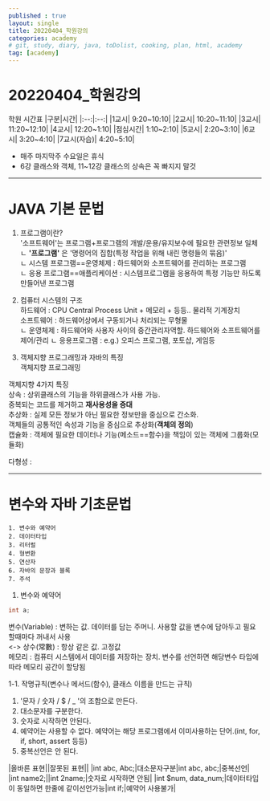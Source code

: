 ```yaml
---
published : true
layout: single
title: 20220404_학원강의
categories: academy
# git, study, diary, java, toDolist, cooking, plan, html, academy
tag: [academy] 
---
```


# 20220404_학원강의  
학원 시간표
|구분|시간|
|:--:|:--:|
|1교시| 9:20~10:10|
|2교시| 10:20~11:10|
|3교시| 11:20~12:10|
|4교시| 12:20~1:10|
|점심시간| 1:10~2:10|
|5교시| 2:20~3:10| 
|6교시| 3:20~4:10|
|7교시(자습)| 4:20~5:10|
* 매주 마지막주 수요일은 휴식
* 6강 클래스와 객체, 11~12강 클래스의 상속은 꼭 빠지지 말것

----
# JAVA 기본 문법

1. 프로그램이란?   
'소프트웨어'는 프로그램+프로그램의 개발/운용/유지보수에 필요한 관련정보 일체 
  ㄴ **'프로그램'** 은 '명령어의 집합(특정 작업을 위해 내린 명령들의 묶음)'   
    ㄴ 시스템 프로그램==운영체제 : 하드웨어와 소프트웨어를 관리하는 프로그램  
    ㄴ 응용 프로그램==애플리케이션 : 시스템프로그램을 응용하여 특정 기능만 하도록 만들어낸 프로그램  
  
2. 컴퓨터 시스템의 구조  
하드웨어 : CPU Central Process Unit + 메모리 + 등등.. 물리적 기계장치   
소프트웨어 : 하드웨어상에서 구동되거나 처리되는 무형물  
ㄴ 운영체제 : 하드웨어와 사용자 사이의 중간관리자역할. 하드웨어와 소프트웨어를 제어/관리 
ㄴ 응용프로그램 : e.g.) 오피스 프로그램, 포토샵, 게임등   
  
3. 객체지향 프로그래밍과 자바의 특징    
객체지향 프로그래밍  
  
객체지향 4가지 특징  
상속 : 상위클래스의 기능을 하위클래스가 사용 가능.  
       중복되는 코드를 제거하고 **재사용성을 증대**    
추상화 : 실제 모든 정보가 아닌 필요한 정보만을 중심으로 간소화.  
         객체들의 공통적인 속성과 기능을 중심으로 추상화(**객체의 정의**)  
캡슐화 : 객체에 필요한 데이터나 기능(메소드==함수)을 책임이 있는 객체에 그룹화(모듈화)
         
다형성 :

----
# 변수와 자바 기초문법
~~~
1. 변수와 예약어
2. 데이터타입
3. 리터럴
4. 형변환
5. 연산자
6. 자바의 문장과 블록
7. 주석
~~~
1. 변수와 예약어  
~~~java
int a;
~~~

변수(Variable) : 변하는 값. 데이터를 담는 주머니. 사용할 값을 변수에 담아두고 필요할때마다 꺼내서 사용   
<-> 상수(常數) : 항상 같은 값. 고정값  
메모리 : 컴퓨터 시스템에서 데이터를 저장하는 장치. 변수를 선언하면 해당변수 타입에따라 메모리 공간이 할당됨  

1-1. 작명규칙(변수나 메서드(함수), 클래스 이름을 만드는 규칙)
1) '문자 / 숫자 / $ / _ '의 조합으로 만든다.
2) 대소문자를 구분한다.
3) 숫자로 시작하면 안된다.
4) 예약어는 사용할 수 없다. 예약어는 해당 프로그램에서 이미사용하는 단어.(int, for, if, short, assert 등등)
5) 중복선언은 안 된다.

|올바른 표현||잘못된 표현||
|int abc, Abc;|대소문자구분|int abc, abc;|중복선언|
|int name2;||int 2name;|숫자로 시작하면 안됨|
|int $num, data_num;|데이터타입이 동일하면 한줄에 같이선언가능|int if;|예약어 사용불가|

